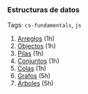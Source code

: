 ### Estructuras de datos

Tags: `cs-fundamentals`, `js`

1. [Arreglos](src/estructuras-de-datos/arrays) (1h)
2. [Objectos](src/estructuras-de-datos/hashes) (1h)
3. [Pilas](src/estructuras-de-datos/stacks) (1h)
4. [Conjuntos](src/estructuras-de-datos/sets) (1h)
5. [Colas](src/estructuras-de-datos/queues) (1h)
6. [Grafos](src/estructuras-de-datos/graphs) (5h)
7. [Árboles](src/estructuras-de-datos/trees) (5h)
